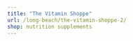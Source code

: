 ```yaml
---
title: "The Vitamin Shoppe"
url: /long-beach/the-vitamin-shoppe-2/
shop: nutrition supplements
---
```

